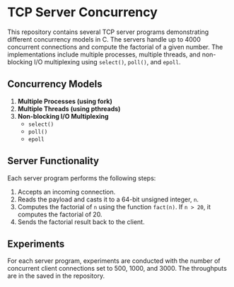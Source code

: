 # TCP Server Concurrency

This repository contains several TCP server programs demonstrating different concurrency models in C. The servers handle up to 4000 concurrent connections and compute the factorial of a given number. The implementations include multiple processes, multiple threads, and non-blocking I/O multiplexing using `select()`, `poll()`, and `epoll`.

## Concurrency Models

1. **Multiple Processes (using fork)**
2. **Multiple Threads (using pthreads)**
3. **Non-blocking I/O Multiplexing**
   - `select()`
   - `poll()`
   - `epoll`

## Server Functionality

Each server program performs the following steps:
1. Accepts an incoming connection.
2. Reads the payload and casts it to a 64-bit unsigned integer, `n`.
3. Computes the factorial of `n` using the function `fact(n)`. If `n > 20`, it computes the factorial of 20.
4. Sends the factorial result back to the client.

## Experiments

For each server program, experiments are conducted with the number of concurrent client connections set to 500, 1000, and 3000. 
The throughputs are in the saved in the repository.
